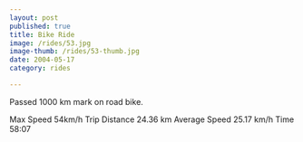 ```yaml
---
layout: post
published: true
title: Bike Ride
image: /rides/53.jpg
image-thumb: /rides/53-thumb.jpg
date: 2004-05-17
category: rides

---
```


Passed 1000 km mark on road bike.

Max Speed 54km/h
Trip Distance 24.36 km
Average Speed 25.17 km/h
Time 58:07
